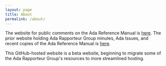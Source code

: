 ```yaml
---
layout: page
title: About
permalink: /about/
---
```


The website for public comments on the Ada Reference Manual is [here](https://arg.adaic.org/community-input). The prior website holding Ada Rapporteur Group minutes, Ada Issues, and recent copies of the Ada Reference Manual is [here](http://www.ada-auth.org/).

This GitHub-hosted website is a beta website, beginning to migrate some of the Ada Rapporteur Group's resources to more streamlined hosting.
